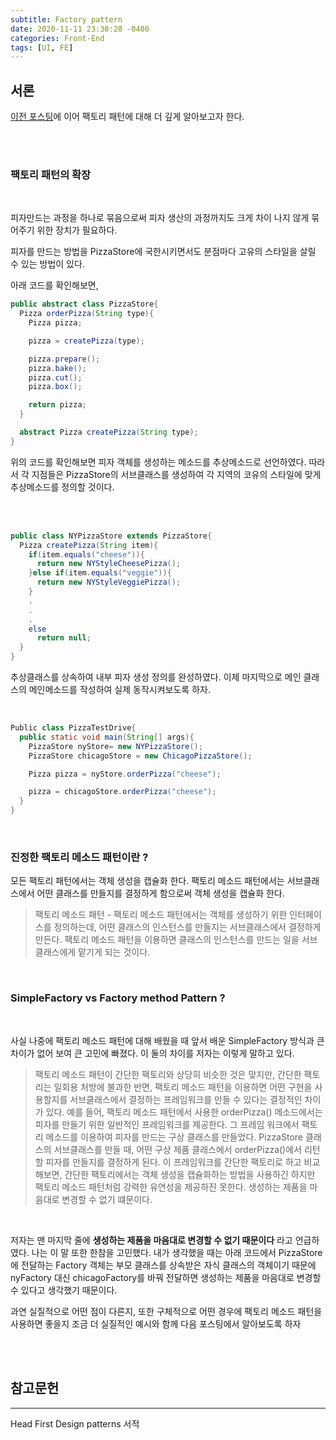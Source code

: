 ```yaml
---
subtitle: Factory pattern
date: 2020-11-11 23:30:28 -0400
categories: Front-End 
tags: [UI, FE]
---
```


## 서론
[이전 포스팅](https://junstar17.github.io/front-end/2020/11/11/Design-Patterns-%ED%8C%A9%ED%86%A0%EB%A6%AC-%ED%8C%A8%ED%84%B4%EC%9D%B4%EB%9E%80.html)에 이어 팩토리 패턴에 대해 더 깊게 알아보고자 한다.

<br><br>

### 팩토리 패턴의 확장
<br>

피자만드는 과정을 하나로 묶음으로써 피자 생산의 과정까지도 크게 차이 나지 않게 묶어주기 위한 장치가 필요하다.

피자를 만드는 방법을 PizzaStore에 국한시키면서도 분점마다 고유의 스타일을 살릴 수 있는 방법이 있다. 

아래 코드를 확인해보면, 

```java
public abstract class PizzaStore{
  Pizza orderPizza(String type){
    Pizza pizza;

    pizza = createPizza(type);

    pizza.prepare();
    pizza.bake();
    pizza.cut();
    pizza.box();

    return pizza;
  }

  abstract Pizza createPizza(String type);
}

```

위의 코드를 확인해보면 피자 객체를 생성하는 메소드를 추상메소드로 선언하였다. 따라서 각 지점들은 PizzaStore의 서브클래스를 생성하여 각 지역의 코유의 스타일에 맞게 추상메소드를 정의할 것이다.


<br><br>

```java
public class NYPizzaStore extends PizzaStore{
  Pizza createPizza(String item){
    if(item.equals("cheese")){
      return new NYStyleCheesePizza();
    }else if(item.equals("veggie")){
      return new NYStyleVeggiePizza();
    }
    .
    .
    .
    else
      return null;
  }
}
```
추상클래스를 상속하여 내부 피자 생성 정의를 완성하였다.
이제 마지막으로 메인 클래스의 메인메소드를 작성하여 실제 동작시켜보도록 하자.


<br>

```java
Public class PizzaTestDrive{
  public static void main(String[] args){
    PizzaStore nyStore= new NYPizzaStore();
    PizzaStore chicagoStore = new ChicagoPizzaStore();

    Pizza pizza = nyStore.orderPizza("cheese");

    pizza = chicagoStore.orderPizza("cheese");
  }
}
```

<br>

### 진정한 팩토리 메소드 패턴이란 ?

모든 팩토리 패턴에서는 객체 생성을 캡슐화 한다. 팩토리 메소드 패턴에서는 서브클래스에서 어떤 클래스를 만들지를 결정하게 함으로써 객체 생성을 캡슐화 한다.

> 팩토리 메소드 패턴 - 팩토리 메소드 패턴에서는 객체를 생성하기 위한 인터페이스를 정의하는데, 어떤 클래스의 인스턴스를 만들지는 서브클래스에서 결정하게 만든다. 팩토리 메소드 패턴을 이용하면 클래스의 인스턴스를 만드는 일을 서브클래스에게 맡기게 되는 것이다.

<br>


### SimpleFactory vs Factory method Pattern ?

<br>

사실 나중에 팩토리 메소드 패턴에 대해 배웠을 때 앞서 배운 SimpleFactory 방식과 큰 차이가 없어 보여 큰 고민에 빠졌다. 이 둘의 차이를 저자는 이렇게 말하고 있다.
<br>
> 팩토리 메소드 패턴이 간단한 팩토리와 상당히 비슷한 것은 맞지만, 간단한 팩토리는 일회용 처방에 불과한 반면, 팩토리 메소드 패턴을 이용하면 어떤 구현을 사용할지를 서브클래스에서 결정하는 프레임워크를 만들 수 있다는 결정적인 차이가 있다. 예를 들어, 팩토리 메소드 패턴에서 사용한 orderPizza() 메소드에서는 피자를 만들기 위한 일반적인 프레임워크를 제공한다. 그 프레임 워크에서 팩토리 메소드를 이용하여 피자를 만드는 구상 클래스를 만들었다. PizzaStore 클래스의 서브클래스를 만들 때, 어떤 구상 제품 클래스에서 orderPizza()에서 리턴할 피자를 만들지를 결정하게 된다. 이 프레임워크를 간단한 팩토리로 하고 비교해보면, 간단한 팩토리에서는 객체 생성을 캡슐화하는 방법을 사용하긴 하지만 팩토리 메소드 패턴처럼 강력한 유연성을 제공하진 못한다. 생성하는 제품을 마음대로 변경할 수 없기 떄문이다.

<br>

저자는 맨 마지막 줄에 **생성하는 제품을 마음대로 변경할 수 없기 때문이다** 라고 언급하였다.
나는 이 말 또한 한참을 고민했다. 내가 생각했을 때는 아래 코드에서 PizzaStore에 전달하는 Factory 객체는 부모 클래스를 상속받은 자식 클래스의 객체이기 때문에  nyFactory 대신 chicagoFactory를 바꿔 전달하면 생성하는 제품을 마음대로 변경할 수 있다고 생각했기 때문이다.

과연 실질적으로 어떤 점이 다른지, 또한 구체적으로 어떤 경우에 팩토리 메소드 패턴을 사용하면 좋을지 조금 더 실질적인 예시와 함께 다음 포스팅에서 알아보도록 하자



<br><br>

## 참고문헌 

<hr>

Head First Design patterns 서적